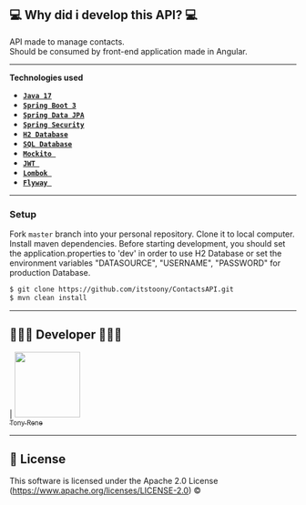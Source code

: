 
## 💻 Why did i develop this API? 💻

API made to manage contacts. <br>
Should be consumed by front-end application made in Angular.

<hr>

**Technologies used**

* [**`Java 17`**](https://www.oracle.com/java/technologies/javase/jdk17-archive-downloads.html)
* [**`Spring Boot 3`**](https://spring.io/projects/spring-boot)
* [**`Spring Data JPA`**](https://docs.oracle.com/javaee/7/api/javax/persistence/package-summary.html)
* [**`Spring Security`**](https://docs.spring.io/spring-security/reference/index.html)
* [**`H2 Database`**](https://www.h2database.com/html/main.html)
* [**`SQL Database`**](https://dev.mysql.com/doc/)
* [**`Mockito `**](https://site.mockito.org/)
* [**`JWT `**](https://jwt.io/)
* [**`Lombok `**](https://projectlombok.org/)
* [**`Flyway `**](https://flywaydb.org/)

<hr>

### Setup

Fork `master` branch into your personal repository. Clone it to local computer. Install maven dependencies. Before starting development, you should set the application.properties to 'dev' in order to use H2 Database or set the environment variables "DATASOURCE", "USERNAME", "PASSWORD" for production Database.

```sh
$ git clone https://github.com/itstoony/ContactsAPI.git
$ mvn clean install
```
<hr>

## 👨🏻‍💻 Developer 👨🏻‍💻

| [<img src="https://avatars.githubusercontent.com/u/102700833?v=4" width=115><br><sub>Tony Rene</sub>](https://github.com/itstoony)

<hr>


## 📜 License

This software is licensed under the Apache 2.0 License (https://www.apache.org/licenses/LICENSE-2.0) © 
